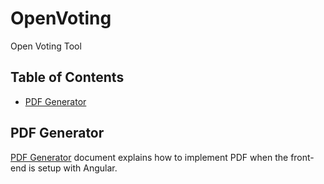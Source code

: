 # OpenVoting
Open Voting Tool

## Table of Contents
- [PDF Generator](#pdf-generator)

## PDF Generator
[PDF Generator](./doc/pdf-generator.md) document explains how to implement PDF when the front-end is setup with Angular.